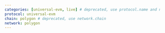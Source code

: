 ```yaml
---
categories: [universal-evm, live] # deprecated, use protocol.name and network.type
protocol: universal-evm
chain: polygon # deprecated, use network.chain
network: polygon
---
```

